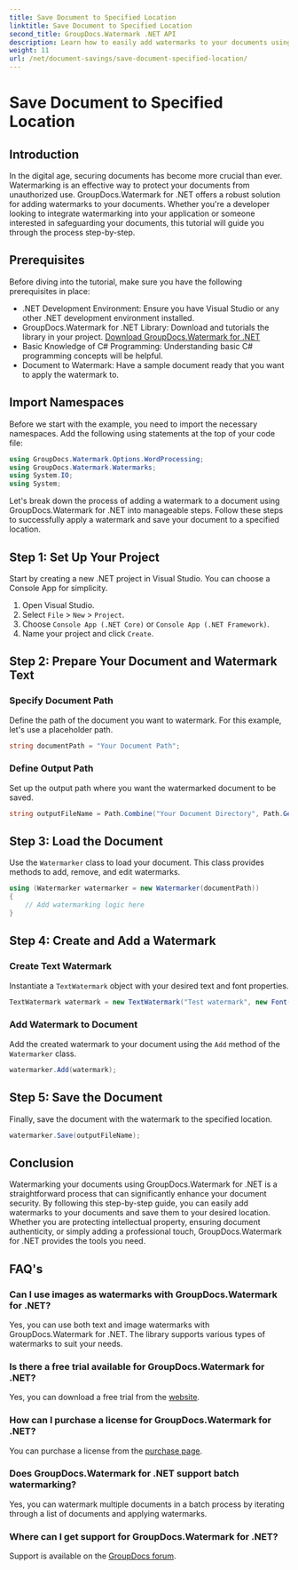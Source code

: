 ```yaml
---
title: Save Document to Specified Location
linktitle: Save Document to Specified Location
second_title: GroupDocs.Watermark .NET API
description: Learn how to easily add watermarks to your documents using GroupDocs.Watermark for .NET with this step-by-step guide. Enhance document security.
weight: 11
url: /net/document-savings/save-document-specified-location/
---
```


# Save Document to Specified Location

## Introduction
In the digital age, securing documents has become more crucial than ever. Watermarking is an effective way to protect your documents from unauthorized use. GroupDocs.Watermark for .NET offers a robust solution for adding watermarks to your documents. Whether you're a developer looking to integrate watermarking into your application or someone interested in safeguarding your documents, this tutorial will guide you through the process step-by-step.
## Prerequisites
Before diving into the tutorial, make sure you have the following prerequisites in place:
- .NET Development Environment: Ensure you have Visual Studio or any other .NET development environment installed.
- GroupDocs.Watermark for .NET Library: Download and tutorials the library in your project. [Download GroupDocs.Watermark for .NET](https://releases.groupdocs.com/Watermark/net/)
- Basic Knowledge of C# Programming: Understanding basic C# programming concepts will be helpful.
- Document to Watermark: Have a sample document ready that you want to apply the watermark to.
## Import Namespaces
Before we start with the example, you need to import the necessary namespaces. Add the following using statements at the top of your code file:
```csharp
using GroupDocs.Watermark.Options.WordProcessing;
using GroupDocs.Watermark.Watermarks;
using System.IO;
using System;
```
Let's break down the process of adding a watermark to a document using GroupDocs.Watermark for .NET into manageable steps. Follow these steps to successfully apply a watermark and save your document to a specified location.
## Step 1: Set Up Your Project
Start by creating a new .NET project in Visual Studio. You can choose a Console App for simplicity.
1. Open Visual Studio.
2. Select `File` > `New` > `Project`.
3. Choose `Console App (.NET Core)` or `Console App (.NET Framework)`.
4. Name your project and click `Create`.

## Step 2: Prepare Your Document and Watermark Text
### Specify Document Path
Define the path of the document you want to watermark. For this example, let's use a placeholder path.
```csharp
string documentPath = "Your Document Path";
```
### Define Output Path
Set up the output path where you want the watermarked document to be saved.
```csharp
string outputFileName = Path.Combine("Your Document Directory", Path.GetFileName(documentPath));
```
## Step 3: Load the Document
Use the `Watermarker` class to load your document. This class provides methods to add, remove, and edit watermarks.
```csharp
using (Watermarker watermarker = new Watermarker(documentPath))
{
    // Add watermarking logic here
}
```
## Step 4: Create and Add a Watermark

### Create Text Watermark
Instantiate a `TextWatermark` object with your desired text and font properties.
```csharp
TextWatermark watermark = new TextWatermark("Test watermark", new Font("Arial", 12));
```
### Add Watermark to Document
Add the created watermark to your document using the `Add` method of the `Watermarker` class.
```csharp
watermarker.Add(watermark);
```
## Step 5: Save the Document
Finally, save the document with the watermark to the specified location.
```csharp
watermarker.Save(outputFileName);
```
## Conclusion
Watermarking your documents using GroupDocs.Watermark for .NET is a straightforward process that can significantly enhance your document security. By following this step-by-step guide, you can easily add watermarks to your documents and save them to your desired location. Whether you are protecting intellectual property, ensuring document authenticity, or simply adding a professional touch, GroupDocs.Watermark for .NET provides the tools you need.
## FAQ's
### Can I use images as watermarks with GroupDocs.Watermark for .NET?
Yes, you can use both text and image watermarks with GroupDocs.Watermark for .NET. The library supports various types of watermarks to suit your needs.
### Is there a free trial available for GroupDocs.Watermark for .NET?
Yes, you can download a free trial from the [website](https://releases.groupdocs.com/).
### How can I purchase a license for GroupDocs.Watermark for .NET?
You can purchase a license from the [purchase page](https://purchase.groupdocs.com/buy).
### Does GroupDocs.Watermark for .NET support batch watermarking?
Yes, you can watermark multiple documents in a batch process by iterating through a list of documents and applying watermarks.
### Where can I get support for GroupDocs.Watermark for .NET?
Support is available on the [GroupDocs forum](https://forum.groupdocs.com/c/watermark/19).
